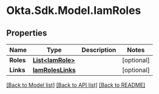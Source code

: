 # Okta.Sdk.Model.IamRoles

## Properties

Name | Type | Description | Notes
------------ | ------------- | ------------- | -------------
**Roles** | [**List&lt;IamRole&gt;**](IamRole.md) |  | [optional] 
**Links** | [**IamRolesLinks**](IamRolesLinks.md) |  | [optional] 

[[Back to Model list]](../README.md#documentation-for-models) [[Back to API list]](../README.md#documentation-for-api-endpoints) [[Back to README]](../README.md)

